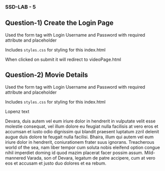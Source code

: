 ### SSD-LAB - 5

## Question-1) Create the Login Page

Used the form tag with Login Username and Password with required attribute and placeholder

Includes `styles.css` for styling for this index.html

When clicked on submit it will redirect to videoPage.html



## Question-2) Movie Details

Used the form tag with Login Username and Password with required attribute and placeholder

Includes `styles.css` for styling for this index.html

Lopenz text

 Devara, duis autem vel eum iriure dolor in hendrerit in vulputate velit esse molestie consequat, vel illum dolore eu feugiat nulla facilisis at vero eros et accumsan et iusto odio dignissim qui blandit praesent luptatum zzril delenit augue duis dolore te feugait nulla facilisi. Bhaira, illum qui autem vel eum iriure dolor in hendrerit, coniurationem frater suus ignorans. Treacherous world of the sea, nam liber tempor cum soluta nobis eleifend option congue nihil imperdiet doming id quod mazim placerat facer possim assum. Mild-mannered Varada, son of Devara, legatum de patre accipere, cum at vero eos et accusam et justo duo dolores et ea rebum.</p>



